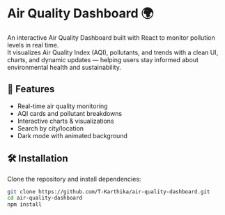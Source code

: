 # Air Quality Dashboard 🌍

An interactive Air Quality Dashboard built with React to monitor pollution levels in real time.  
It visualizes Air Quality Index (AQI), pollutants, and trends with a clean UI, charts, and dynamic updates — helping users stay informed about environmental health and sustainability.

## 🚀 Features
- Real-time air quality monitoring  
- AQI cards and pollutant breakdowns  
- Interactive charts & visualizations  
- Search by city/location  
- Dark mode with animated background  

## 🛠️ Installation

Clone the repository and install dependencies:
```bash
git clone https://github.com/T-Karthika/air-quality-dashboard.git
cd air-quality-dashboard
npm install
